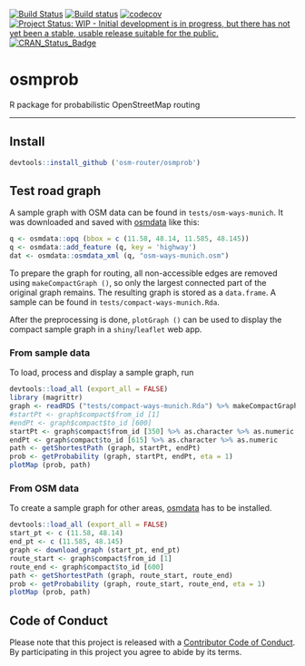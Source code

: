 <!-- README.md is generated from README.Rmd. Please edit that file -->
[![Build Status](https://travis-ci.org/osm-router/osmprob.svg?branch=master)](https://travis-ci.org/osm-router/osmprob) [![Build status](https://ci.appveyor.com/api/projects/status/lw5a4udgpjpaf2if?svg=true)](https://ci.appveyor.com/project/karpfen/osmprob) [![codecov](https://codecov.io/gh/osm-router/osmprob/branch/master/graph/badge.svg)](https://codecov.io/gh/osm-router/osmprob) [![Project Status: WIP - Initial development is in progress, but there has not yet been a stable, usable release suitable for the public.](http://www.repostatus.org/badges/latest/wip.svg)](http://www.repostatus.org/#wip) [![CRAN\_Status\_Badge](http://www.r-pkg.org/badges/version/osmprob)](http://cran.r-project.org/web/packages/osmprob)

osmprob
=======

R package for probabilistic OpenStreetMap routing

------------------------------------------------------------------------

Install
-------

``` r
devtools::install_github ('osm-router/osmprob')
```

Test road graph
---------------

A sample graph with OSM data can be found in `tests/osm-ways-munich`. It was downloaded and saved with [osmdata](https://github.com/osmdatar/osmdata) like this:

``` r
q <- osmdata::opq (bbox = c (11.58, 48.14, 11.585, 48.145))
q <- osmdata::add_feature (q, key = 'highway')
dat <- osmdata::osmdata_xml (q, "osm-ways-munich.osm")
```

To prepare the graph for routing, all non-accessible edges are removed using `makeCompactGraph ()`, so only the largest connected part of the original graph remains. The resulting graph is stored as a `data.frame`. A sample can be found in `tests/compact-ways-munich.Rda`.

After the preprocessing is done, `plotGraph ()` can be used to display the compact sample graph in a `shiny`/`leaflet` web app.

### From sample data

To load, process and display a sample graph, run

``` r
devtools::load_all (export_all = FALSE)
library (magrittr)
graph <- readRDS ("tests/compact-ways-munich.Rda") %>% makeCompactGraph
#startPt <- graph$compact$from_id [1]
#endPt <- graph$compact$to_id [600]
startPt <- graph$compact$from_id [350] %>% as.character %>% as.numeric
endPt <- graph$compact$to_id [615] %>% as.character %>% as.numeric
path <- getShortestPath (graph, startPt, endPt)
prob <- getProbability (graph, startPt, endPt, eta = 1)
plotMap (prob, path)
```

### From OSM data

To create a sample graph for other areas, [osmdata](https://github.com/osmdatar/osmdata) has to be installed.

``` r
devtools::load_all (export_all = FALSE)
start_pt <- c (11.58, 48.14)
end_pt <- c (11.585, 48.145)
graph <- download_graph (start_pt, end_pt)
route_start <- graph$compact$from_id [1]
route_end <- graph$compact$to_id [600]
path <- getShortestPath (graph, route_start, route_end)
prob <- getProbability (graph, route_start, route_end, eta = 1)
plotMap (prob, path)
```

Code of Conduct
---------------

Please note that this project is released with a [Contributor Code of Conduct](https://github.com/osm-router/osmprob/blob/master/CONDUCT.md). By participating in this project you agree to abide by its terms.
